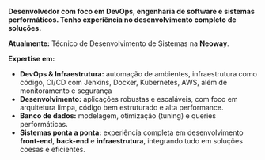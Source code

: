 **Desenvolvedor com foco em DevOps, engenharia de software e sistemas performáticos. Tenho experiência no desenvolvimento completo de soluções.**

**Atualmente:** Técnico de Desenvolvimento de Sistemas na **Neoway**. 

**Expertise em:**

- **DevOps & Infraestrutura:** automação de ambientes, infraestrutura como código, CI/CD com Jenkins, Docker, Kubernetes, AWS, além de monitoramento e segurança
- **Desenvolvimento:** aplicações robustas e escaláveis, com foco em arquitetura limpa, código bem estruturado e alta performance.
- **Banco de dados:** modelagem, otimização (tuning) e queries performáticas.
- **Sistemas ponta a ponta:** experiência completa em desenvolvimento **front-end**, **back-end** e **infraestrutura**, integrando tudo em soluções coesas e eficientes.
